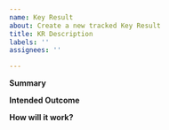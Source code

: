 ```yaml
---
name: Key Result
about: Create a new tracked Key Result
title: KR Description
labels: ''
assignees: ''

---
```


**Summary**

**Intended Outcome**

**How will it work?**
